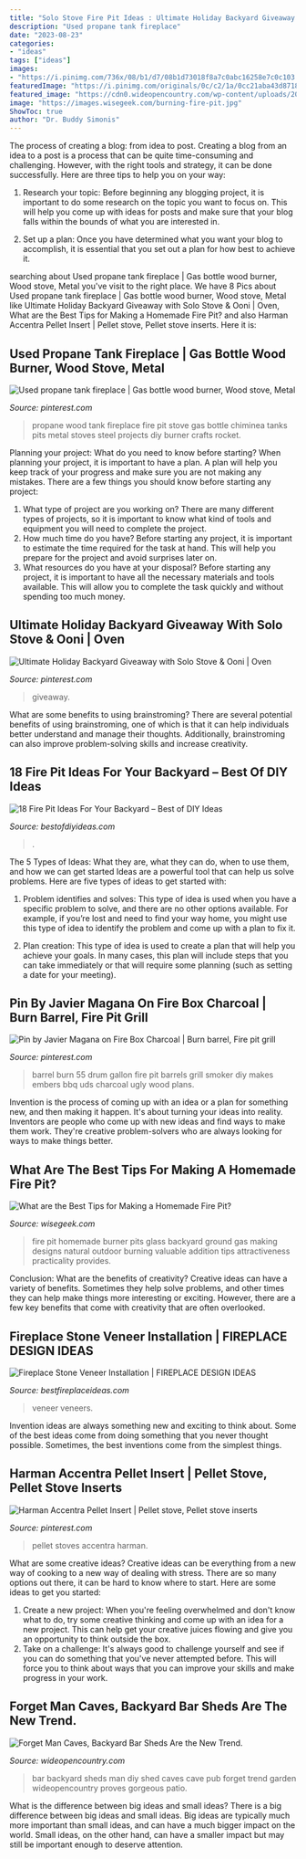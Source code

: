 ```yaml
---
title: "Solo Stove Fire Pit Ideas : Ultimate Holiday Backyard Giveaway With Solo Stove &amp; Ooni"
description: "Used propane tank fireplace"
date: "2023-08-23"
categories:
- "ideas"
tags: ["ideas"]
images:
- "https://i.pinimg.com/736x/08/b1/d7/08b1d73018f8a7c0abc16258e7c0c103.jpg"
featuredImage: "https://i.pinimg.com/originals/0c/c2/1a/0cc21aba43d87180366012836de24e2d.jpg"
featured_image: "https://cdn0.wideopencountry.com/wp-content/uploads/2016/09/image5.jpeg"
image: "https://images.wisegeek.com/burning-fire-pit.jpg"
ShowToc: true
author: "Dr. Buddy Simonis"
---
```



The process of creating a blog: from idea to post.
Creating a blog from an idea to a post is a process that can be quite time-consuming and challenging. However, with the right tools and strategy, it can be done successfully. Here are three tips to help you on your way: 
1. Research your topic: Before beginning any blogging project, it is important to do some research on the topic you want to focus on. This will help you come up with ideas for posts and make sure that your blog falls within the bounds of what you are interested in. 

2. Set up a plan: Once you have determined what you want your blog to accomplish, it is essential that you set out a plan for how best to achieve it.

	

		
searching about Used propane tank fireplace | Gas bottle wood burner, Wood stove, Metal you've visit to the right place. We have 8 Pics about Used propane tank fireplace | Gas bottle wood burner, Wood stove, Metal like Ultimate Holiday Backyard Giveaway with Solo Stove &amp; Ooni | Oven, What are the Best Tips for Making a Homemade Fire Pit? and also Harman Accentra Pellet Insert | Pellet stove, Pellet stove inserts. Here it is:
		
    
## Used Propane Tank Fireplace | Gas Bottle Wood Burner, Wood Stove, Metal

<img loading=lazy src="https://i.pinimg.com/originals/56/97/80/56978094649820fe74eafa5544fa22d0.jpg" onerror="this.onerror=null;this.src='https://tse2.mm.bing.net/th?id=OIP.itfOdP7FFDO5BZa7ej4J_gHaJ4&amp;pid=15.1';" alt="Used propane tank fireplace | Gas bottle wood burner, Wood stove, Metal">

_Source: pinterest.com_

>propane wood tank fireplace fire pit stove gas bottle chiminea tanks pits metal stoves steel projects diy burner crafts rocket. 

	

Planning your project: What do you need to know before starting?
When planning your project, it is important to have a plan. A plan will help you keep track of your progress and make sure you are not making any mistakes. There are a few things you should know before starting any project:
1. What type of project are you working on? There are many different types of projects, so it is important to know what kind of tools and equipment you will need to complete the project.
2. How much time do you have? Before starting any project, it is important to estimate the time required for the task at hand. This will help you prepare for the project and avoid surprises later on.
3. What resources do you have at your disposal? Before starting any project, it is important to have all the necessary materials and tools available. This will allow you to complete the task quickly and without spending too much money.

    
## Ultimate Holiday Backyard Giveaway With Solo Stove &amp; Ooni | Oven

<img loading=lazy src="https://i.pinimg.com/736x/08/b1/d7/08b1d73018f8a7c0abc16258e7c0c103.jpg" onerror="this.onerror=null;this.src='https://tse2.mm.bing.net/th?id=OIP.lKdI-iE8N5R8uGFk9E40vgHaLH&amp;pid=15.1';" alt="Ultimate Holiday Backyard Giveaway with Solo Stove &amp; Ooni | Oven">

_Source: pinterest.com_

>giveaway. 

	

What are some benefits to using brainstroming?
There are several potential benefits of using brainstroming, one of which is that it can help individuals better understand and manage their thoughts. Additionally, brainstroming can also improve problem-solving skills and increase creativity.

    
## 18 Fire Pit Ideas For Your Backyard – Best Of DIY Ideas

<img loading=lazy src="https://bestofdiyideas.com/wp-content/uploads/2016/09/fire-pit-ideas-for-back-yard-seating-decorating.jpg" onerror="this.onerror=null;this.src='https://tse3.mm.bing.net/th?id=OIP.SqqNAPofzkml5-95Ei9-7gHaLI&amp;pid=15.1';" alt="18 Fire Pit Ideas For Your Backyard – Best of DIY Ideas">

_Source: bestofdiyideas.com_

>. 

	

The 5 Types of Ideas: What they are, what they can do, when to use them, and how we can get started
Ideas are a powerful tool that can help us solve problems. Here are five types of ideas to get started with:
1. Problem identifies and solves: This type of idea is used when you have a specific problem to solve, and there are no other options available. For example, if you’re lost and need to find your way home, you might use this type of idea to identify the problem and come up with a plan to fix it.

2. Plan creation: This type of idea is used to create a plan that will help you achieve your goals. In many cases, this plan will include steps that you can take immediately or that will require some planning (such as setting a date for your meeting).


    
## Pin By Javier Magana On Fire Box Charcoal | Burn Barrel, Fire Pit Grill

<img loading=lazy src="https://i.pinimg.com/originals/55/9d/8f/559d8fdeef82b1ed6ab9ef91129ee9a7.jpg" onerror="this.onerror=null;this.src='https://tse4.mm.bing.net/th?id=OIP.bNSTjJsNjbn3bxFm82yglQHaNK&amp;pid=15.1';" alt="Pin by Javier Magana on Fire Box Charcoal | Burn barrel, Fire pit grill">

_Source: pinterest.com_

>barrel burn 55 drum gallon fire pit barrels grill smoker diy makes embers bbq uds charcoal ugly wood plans. 

	

Invention is the process of coming up with an idea or a plan for something new, and then making it happen. It's about turning your ideas into reality. Inventors are people who come up with new ideas and find ways to make them work. They're creative problem-solvers who are always looking for ways to make things better.

    
## What Are The Best Tips For Making A Homemade Fire Pit?

<img loading=lazy src="https://images.wisegeek.com/burning-fire-pit.jpg" onerror="this.onerror=null;this.src='https://tse4.mm.bing.net/th?id=OIP.UecmBodjEygYsJ2KqzB1DgHaER&amp;pid=15.1';" alt="What are the Best Tips for Making a Homemade Fire Pit?">

_Source: wisegeek.com_

>fire pit homemade burner pits glass backyard ground gas making designs natural outdoor burning valuable addition tips attractiveness practicality provides. 

	

Conclusion: What are the benefits of creativity?
Creative ideas can have a variety of benefits. Sometimes they help solve problems, and other times they can help make things more interesting or exciting. However, there are a few key benefits that come with creativity that are often overlooked.

    
## Fireplace Stone Veneer Installation | FIREPLACE DESIGN IDEAS

<img loading=lazy src="https://bestfireplaceideas.com/wp-content/uploads/2015/10/fireplace-stone-veneer-installation.jpg" onerror="this.onerror=null;this.src='https://tse1.mm.bing.net/th?id=OIP.a2UZLcz4RvYq5SdbFEZgHQHaJ4&amp;pid=15.1';" alt="Fireplace Stone Veneer Installation | FIREPLACE DESIGN IDEAS">

_Source: bestfireplaceideas.com_

>veneer veneers. 

	

Invention ideas are always something new and exciting to think about. Some of the best ideas come from doing something that you never thought possible. Sometimes, the best inventions come from the simplest things.

    
## Harman Accentra Pellet Insert | Pellet Stove, Pellet Stove Inserts

<img loading=lazy src="https://i.pinimg.com/originals/0c/c2/1a/0cc21aba43d87180366012836de24e2d.jpg" onerror="this.onerror=null;this.src='https://tse4.mm.bing.net/th?id=OIP.PvrRCX0kR7Xr9jkPNM9CVQHaFj&amp;pid=15.1';" alt="Harman Accentra Pellet Insert | Pellet stove, Pellet stove inserts">

_Source: pinterest.com_

>pellet stoves accentra harman. 

	

What are some creative ideas?
Creative ideas can be everything from a new way of cooking to a new way of dealing with stress. There are so many options out there, it can be hard to know where to start. Here are some ideas to get you started: 
1. Create a new project: When you're feeling overwhelmed and don't know what to do, try some creative thinking and come up with an idea for a new project. This can help get your creative juices flowing and give you an opportunity to think outside the box.
2. Take on a challenge: It's always good to challenge yourself and see if you can do something that you've never attempted before. This will force you to think about ways that you can improve your skills and make progress in your work. 

    
## Forget Man Caves, Backyard Bar Sheds Are The New Trend.

<img loading=lazy src="https://cdn0.wideopencountry.com/wp-content/uploads/2016/09/image5.jpeg" onerror="this.onerror=null;this.src='https://tse2.mm.bing.net/th?id=OIP.JMF9DvcTSBB_70FQdYGJYAHaFj&amp;pid=15.1';" alt="Forget Man Caves, Backyard Bar Sheds Are the New Trend.">

_Source: wideopencountry.com_

>bar backyard sheds man diy shed caves cave pub forget trend garden wideopencountry proves gorgeous patio. 

	

What is the difference between big ideas and small ideas?
There is a big difference between big ideas and small ideas. Big ideas are typically much more important than small ideas, and can have a much bigger impact on the world. Small ideas, on the other hand, can have a smaller impact but may still be important enough to deserve attention.

